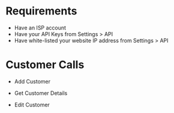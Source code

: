 Requirements
==============

* Have an ISP account
* Have your API Keys from Settings > API
* Have white-listed your website IP address from Settings > API

Customer Calls
======================

* Add Customer

* Get Customer Details

* Edit Customer
